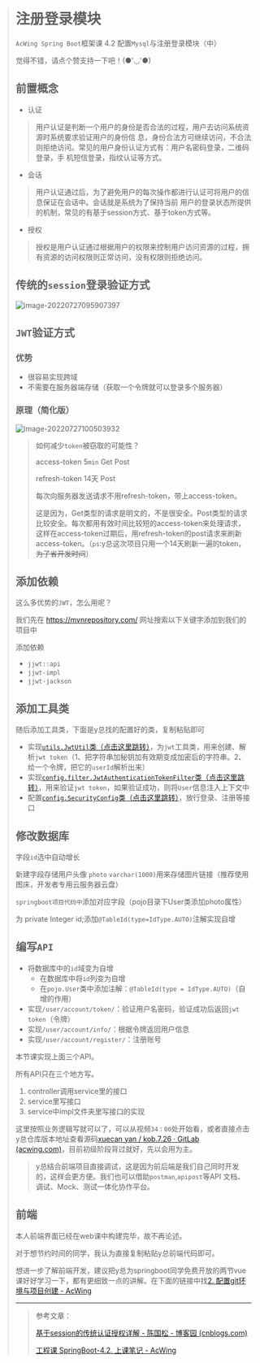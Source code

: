> # 注册登录模块
>
> `AcWing Spring Boot`框架课 4.2 配置`Mysql`与注册登录模块（中）
>
> 觉得不错，请点个赞支持一下吧！(●'◡'●)
>
> ## 前置概念
>
> - 认证
>
> > 用户认证是判断一个用户的身份是否合法的过程，用户去访问系统资源时系统要求验证用户的身份信 息，身份合法方可继续访问，不合法则拒绝访问。常见的用户身份认证方式有：用户名密码登录，二维码登录，手 机短信登录，指纹认证等方式。
>
> - 会话
>
> > 用户认证通过后，为了避免用户的每次操作都进行认证可将用户的信息保证在会话中。会话就是系统为了保持当前 用户的登录状态所提供的机制，常见的有基于session方式、基于token方式等。
>
> - 授权
>
> > 授权是用户认证通过根据用户的权限来控制用户访问资源的过程，拥有资源的访问权限则正常访问，没有权限则拒绝访问。
>
> ## 传统的`session`登录验证方式
>
> ![image-20220727095907397](https://img.zimei.xyz/202207271146764.png)
>
> ## `JWT`验证方式
>
> ### 优势
>
> - 很容易实现跨域
> - 不需要在服务器端存储（获取一个令牌就可以登录多个服务器）
>
> ### 原理（简化版）
>
> ![image-20220727100503932](https://img.zimei.xyz/202207271146572.png)
>
> > 如何减少`token`被窃取的可能性？
> >
> > access-token  5`min`  Get Post
> >
> > refresh-token  14天    Post
> >
> > 每次向服务器发送请求不用refresh-token，带上access-token。
> >
> > 这是因为，Get类型的请求是明文的，不是很安全。Post类型的请求比较安全。每次都用有效时间比较短的access-token来处理请求，这样在access-token过期后，用refresh-token的post请求来刷新access-token。（`ps`:y总这次项目只用一个14天刷新一遍的token，~~为了省开发时间~~）
>
> ## 添加依赖
>
> 这么多优势的`JWT`，怎么用呢？
>
> 我们先在 https://mvnrepository.com/ 网址搜索以下关键字添加到我们的项目中
>
> 添加依赖
>
> *   `jjwt::api`
> *   `jjwt-impl`
> *   `jjwt-jackson`
>
> ## 添加工具类
>
> 随后添加工具类，下面是y总找的配置好的类，复制粘贴即可
>
> *   实现[`utils.JwtUtil`类（点击这里跳转）](https://www.acwing.com/blog/content/23255/)，为`jwt`工具类，用来创建、解析`jwt token`（1、把字符串加秘钥加有效期变成加密后的字符串。2、给一个令牌，把它的`userId`解析出来）
> *   实现[`config.filter.JwtAuthenticationTokenFilter`类（点击这里跳转）](https://www.acwing.com/blog/content/23256/)，用来验证`jwt token`，如果验证成功，则将`User`信息注入上下文中
> *   配置[`config.SecurityConfig`类（点击这里跳转）](https://www.acwing.com/blog/content/23257/)，放行登录、注册等接口
>
> ## 修改数据库
>
> 字段`id`选中自动增长
>
> 新建字段存储用户头像 `photo` `varchar(1000)`用来存储图片链接（推荐使用图床，开发者专用云服务器云盘）
>
> `springboot项目代码中`添加对应字段（pojo目录下User类添加photo属性）
>
> 为 private Integer id;添加`@TableId(type=IdType.AUTO)`注解实现自增
>
> ## 编写`API`
>
> *   将数据库中的`id`域变为自增
>     *   在数据库中将`id`列变为自增
>     *   在`pojo.User`类中添加注解：`@TableId(type = IdType.AUTO)`（自增的作用）
> *   实现`/user/account/token/`：验证用户名密码，验证成功后返回`jwt token`（令牌）
> *   实现`/user/account/info/`：根据令牌返回用户信息
> *   实现`/user/account/register/`：注册账号
>
> 本节课实现上面三个API。
>
> 所有API只在三个地方写。
>
> 1. controller调用service里的接口
> 2. service里写接口
> 3. service中impl文件夹里写接口的实现
>
> 这里按照业务逻辑写就可以了，可以从视频`34：00`处开始看，或者直接点击y总仓库版本地址查看源码[xuecan yan / kob.7.26 · GitLab (acwing.com)](https://git.acwing.com/yxc/kob/-/tree/a007ddb5e1267549845a23b86fb3e4044004efd8)，目前初级阶段背过就好，先以会用为主。
>
> > y总结合前端项目直接调试，这是因为前后端是我们自己同时开发的，这样会更方便。我们也可以借助`postman`,`apipost`等API 文档、调试、Mock、测试一体化协作平台。
>
> ## 前端
>
> 本人前端界面已经在web课中构建完毕，故不再论述。
>
> 对于想节约时间的同学，我认为直接复制粘贴y总前端代码即可。
>
> 想进一步了解前端开发，建议把y总为springboot同学免费开放的两节vue课好好学习一下，都有更细致一点的讲解。在下面的链接中找[2. 配置git环境与项目创建 - AcWing](https://www.acwing.com/file_system/file/content/whole/index/content/5997810/)
>
> ------
>
> 
>
> > 参考文章：
> >
> > [基于session的传统认证授权详解 - 陈国松 - 博客园 (cnblogs.com)](https://www.cnblogs.com/chenguosong/p/13633246.html)
> >
> > [工程课 SpringBoot-4.2. 上课笔记 - AcWing](https://www.acwing.com/solution/content/128019/)